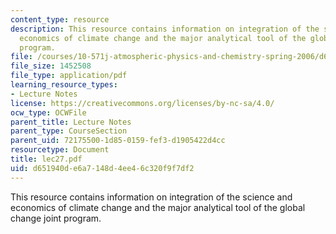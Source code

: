 ```yaml
---
content_type: resource
description: This resource contains information on integration of the science and
  economics of climate change and the major analytical tool of the global change joint
  program.
file: /courses/10-571j-atmospheric-physics-and-chemistry-spring-2006/d651940de6a7148d4ee46c320f9f7df2_lec27.pdf
file_size: 1452508
file_type: application/pdf
learning_resource_types:
- Lecture Notes
license: https://creativecommons.org/licenses/by-nc-sa/4.0/
ocw_type: OCWFile
parent_title: Lecture Notes
parent_type: CourseSection
parent_uid: 72175500-1d85-0159-fef3-d1905422d4cc
resourcetype: Document
title: lec27.pdf
uid: d651940d-e6a7-148d-4ee4-6c320f9f7df2
---
```

This resource contains information on integration of the science and economics of climate change and the major analytical tool of the global change joint program.